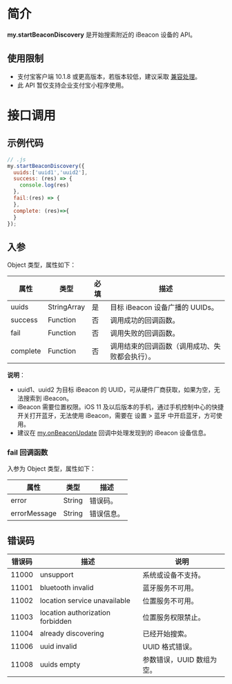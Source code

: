 
# 简介
**my.startBeaconDiscovery** 是开始搜索附近的 iBeacon 设备的 API。

## 使用限制

- 支付宝客户端 10.1.8 或更高版本，若版本较低，建议采取 [兼容处理](/mini/framework/compatibility)。 
- 此 API 暂仅支持企业支付宝小程序使用。

# 接口调用

## 示例代码
```javascript
// .js
my.startBeaconDiscovery({
  uuids:['uuid1','uuid2'],
  success: (res) => {
    console.log(res)
  },
  fail:(res) => {
  },
  complete: (res)=>{
  }
});
```

## 入参
Object 类型，属性如下：

| **属性** | **类型** | **必填** | **描述** |
| --- | --- | --- | --- |
| uuids | StringArray | 是 | 目标 iBeacon 设备广播的 UUIDs。 |
| success | Function | 否 | 调用成功的回调函数。 |
| fail | Function | 否 | 调用失败的回调函数。 |
| complete | Function | 否 | 调用结束的回调函数（调用成功、失败都会执行）。 |

**说明**：

- uuid1、uuid2 为目标 iBeacon 的 UUID，可从硬件厂商获取，如果为空，无法搜索到 iBeacon。<br />
- iBeacon 需要位置权限。iOS 11 及以后版本的手机，通过手机控制中心的快捷开关打开蓝牙，无法使用 iBeacon，需要在 设置 > 蓝牙 中开启蓝牙，方可使用。<br />
- 建议在 [my.onBeaconUpdate](https://opendocs.alipay.com/mini/api/kvdg9y) 回调中处理发现到的 iBeacon 设备信息。<br />

### fail 回调函数
入参为 Object 类型，属性如下：

| **属性** | **类型** | **描述** |
| --- | --- | --- |
| error | String | 错误码。 |
| errorMessage | String | 错误信息。 |


## 错误码
| **错误码** | **描述** | **说明** |
| --- | --- | --- |
| 11000 | unsupport | 系统或设备不支持。 |
| 11001 | bluetooth invalid | 蓝牙服务不可用。 |
| 11002 | location service unavailable | 位置服务不可用。 |
| 11003 | location authorization forbidden | 位置服务权限禁止。 |
| 11004 | already discovering | 已经开始搜索。 |
| 11006 | uuid invalid | UUID 格式错误。 |
| 11008 | uuids empty | 参数错误，UUID 数组为空。 |


